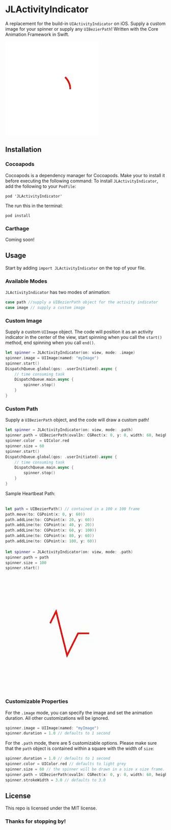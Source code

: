 # JLActivityIndicator

A replacement for the build-in `UIActivityIndicator` on iOS. Supply a custom image for your spinner or supply any `UIBezierPath`! Written with the Core Animation Framework in Swift.

![](https://raw.githubusercontent.com/ljw980105/JLActivityIndicator/master/Demos/Circle.gif)

## Installation

### Cocoapods

Cocoapods is a dependency manager for Cocoapods. Make your to install it before executing the following command:
To install `JLActivityIndicator`, add the following to your `Podfile`:

```shell  
pod 'JLActivityIndicator'
```
The run this in the terminal:
```shell  
pod install
```

### Carthage

Coming soon!

## Usage

Start by adding `import JLActivityIndicator` on the top of your file.

### Available Modes

`JLActivityIndicator` has two modes of animation: 

```swift
case path //supply a UIBezierPath object for the activity indicator
case image // supply a custom image
```

### Custom Image

Supply a custom `UIImage` object. The code will position it as an activity indicator in the center of the view, start spinning when you call the  `start()` method, end spinning when you call  `end()`.

```swift
let spinner = JLActivityIndicator(on: view, mode: .image)
spinner.image = UIImage(named: "myImage")
spinner.start()
DispatchQueue.global(qos: .userInitiated).async {
    // time consuming task
    DispatchQueue.main.async {
        spinner.stop()
    }
}
```

### Custom Path

Supply a `UIBezierPath` object, and the code will draw a custom path! 

```swift
let spinner = JLActivityIndicator(on: view, mode: .path)
spinner.path = UIBezierPath(ovalIn: CGRect(x: 0, y: 0, width: 60, height: 60))
spinner.color  = UIColor.red
spinner.size = 60
spinner.start()
DispatchQueue.global(qos: .userInitiated).async {
    // time consuming task
    DispatchQueue.main.async {
        spinner.stop()
    }
}
```
Sample Heartbeat Path: 

```swift 

let path = UIBezierPath() // contained in a 100 x 100 frame
path.move(to: CGPoint(x: 0, y: 60))
path.addLine(to: CGPoint(x: 20, y: 60))
path.addLine(to: CGPoint(x: 40, y: 20))
path.addLine(to: CGPoint(x: 60, y: 100))
path.addLine(to: CGPoint(x: 80, y: 60))
path.addLine(to: CGPoint(x: 100, y: 60))

let spinner = JLActivityIndicator(on: view, mode: .path)
spinner.path = path
spinner.size = 100
spinner.start()
```
![](https://raw.githubusercontent.com/ljw980105/JLActivityIndicator/master/Demos/Heartbeat.gif)


### Customizable Properties

For the `.image` mode, you can specify the image and set the animation duration. All other customizations will be ignored.
```swift
spinner.image = UIImage(named: "myImage")
spinner.duration = 1.0 // defaults to 1 second
```
For the `.path` mode, there are 5 customizable options. Please make sure that the `path` object is contained within a square with the width of `size`: 

```swift 
spinner.duration = 1.0 // defaults to 1 second
spinner.color = UIColor.red // defaults to light grey
spinner.size = 60 // the spinner will be drawn in a size x size frame. Defaults to 60
spinner.path = UIBezierPath(ovalIn: CGRect(x: 0, y: 0, width: 60, height: 60)) // defaults to a 60 x 60 circle
spinner.strokeWidth = 3.0 // defaults to 3.0
```
## License
This repo is licensed under the MIT license. 

### Thanks for stopping by!


